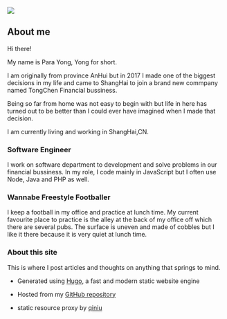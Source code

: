 
![](http://ov7v7riu9.bkt.clouddn.com/v2-9c7773ad7626a2ae03b3b7f7f9538271_b.jpg-middle)

## About me

Hi there!

My name is Para Yong, Yong for short.

I am originally from province AnHui but in 2017 I made one of the biggest decisions in my life and came to ShangHai to join a brand new commpany named TongChen Financial bussiness.

Being so far from home was not easy to begin with but life in here has turned out to be better than I could ever have imagined when I made that decision.

I am currently living and working in ShangHai,CN.

### Software Engineer

I work on software department to development and solve problems in our financial bussiness. In my role, I code mainly in JavaScript but I often use Node, Java and PHP as well.

### Wannabe Freestyle Footballer

I keep a football in my office and practice at lunch time. My current favourite place to practice is the alley at the back of my office off which there are several pubs. The surface is uneven and made of cobbles but I like it there because it is very quiet at lunch time.

### About this site

This is where I post articles and thoughts on anything that springs to mind.

- Generated using [Hugo](http://gohugo.io/), a fast and modern static website engine

- Hosted from my [GitHub repository](https://github.com/paraofheaven)

- static resource proxy by [qiniu](https://portal.qiniu.com/)
